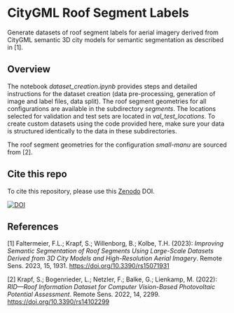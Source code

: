 # CityGML Roof Segment Labels

Generate datasets of roof segment labels for aerial imagery derived from CityGML semantic 3D city models for semantic segmentation as described in [1].

## Overview

The notebook _dataset\_creation.ipynb_ provides steps and detailed instructions for the dataset creation (data pre-processing, generation of image and label files, data split). The roof segment geometries for all configurations are available in the subdirectory _segments_. The locations selected for validation and test sets are located in _val\_test\_locations_. To create custom datasets using the code provided here, make sure your data is structured identically to the data in these subdirectories.

The roof segment geometries for the configuration _small-manu_ are sourced from [2].

## Cite this repo

To cite this repository, please use this [Zenodo](https://zenodo.org) DOI.

[![DOI](https://zenodo.org/badge/DOI/10.5281/zenodo.7761783.svg)](https://doi.org/10.5281/zenodo.7761783)

## References

[1] Faltermeier, F.L.; Krapf, S.; Willenborg, B.; Kolbe, T.H. (2023): *Improving Semantic Segmentation of Roof Segments Using Large-Scale Datasets Derived from 3D City Models and High-Resolution Aerial Imagery*. Remote Sens. 2023, 15, 1931. https://doi.org/10.3390/rs15071931

[2] Krapf, S.; Bogenrieder, L.; Netzler, F.; Balke, G.; Lienkamp, M. (2022): *RID—Roof Information Dataset for Computer Vision-Based Photovoltaic Potential Assessment*. Remote Sens. 2022, 14, 2299. https://doi.org/10.3390/rs14102299
